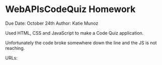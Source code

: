 # WebAPIsCodeQuiz Homework
Due Date: October 24th
Author: Katie Munoz 


Used HTML, CSS and JavaScript to make a Code Quiz application. 

Unfortunately the code broke somewhere down the line and the JS is not reaching. 

URLs:

